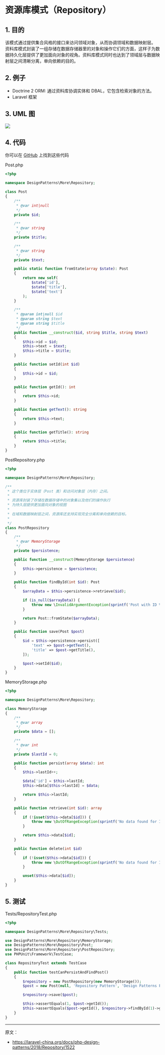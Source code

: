 # 资源库模式（Repository）

## 1. 目的

该模式通过提供集合风格的接口来访问领域对象，从而协调领域和数据映射层。 资料库模式封装了一组存储在数据存储器里的对象和操作它们的方面，这样子为数据持久化层提供了更加面向对象的视角。资料库模式同时也达到了领域层与数据映射层之间清晰分离，单向依赖的目的。

## 2. 例子

- Doctrine 2 ORM: 通过资料库协调实体和 DBAL，它包含检索对象的方法。
- Laravel 框架

## 3. UML 图

![](https://lccdn.phphub.org/uploads/images/201803/19/1/d4WFKHUsdH.png)

## 4. 代码

你可以在 [GitHub](https://github.com/domnikl/DesignPatternsPHP/tree/master/More/Repository) 上找到这些代码

Post.php

```php
<?php

namespace DesignPatterns\More\Repository;

class Post
{
    /**
     * @var int|null
     */
    private $id;

    /**
     * @var string
     */
    private $title;

    /**
     * @var string
     */
    private $text;

    public static function fromState(array $state): Post
    {
        return new self(
            $state['id'],
            $state['title'],
            $state['text']
        );
    }

    /**
     * @param int|null $id
     * @param string $text
     * @param string $title
     */
    public function __construct($id, string $title, string $text)
    {
        $this->id = $id;
        $this->text = $text;
        $this->title = $title;
    }

    public function setId(int $id)
    {
        $this->id = $id;
    }

    public function getId(): int
    {
        return $this->id;
    }

    public function getText(): string
    {
        return $this->text;
    }

    public function getTitle(): string
    {
        return $this->title;
    }
}
```

PostRepository.php

```php
<?php

namespace DesignPatterns\More\Repository;

/**
 * 这个类位于实体层（Post 类）和访问对象层（内存）之间。
 *
 * 资源库封装了存储在数据存储中的对象集以及他们的操作执行
 * 为持久层提供更加面向对象的视图
 *
 * 在域和数据映射层之间，资源库还支持实现完全分离和单向依赖的目标。
 * 
 */
class PostRepository
{
    /**
     * @var MemoryStorage
     */
    private $persistence;

    public function __construct(MemoryStorage $persistence)
    {
        $this->persistence = $persistence;
    }

    public function findById(int $id): Post
    {
        $arrayData = $this->persistence->retrieve($id);

        if (is_null($arrayData)) {
            throw new \InvalidArgumentException(sprintf('Post with ID %d does not exist', $id));
        }

        return Post::fromState($arrayData);
    }

    public function save(Post $post)
    {
        $id = $this->persistence->persist([
            'text' => $post->getText(),
            'title' => $post->getTitle(),
        ]);

        $post->setId($id);
    }
}
```

MemoryStorage.php

```php
<?php

namespace DesignPatterns\More\Repository;

class MemoryStorage
{
    /**
     * @var array
     */
    private $data = [];

    /**
     * @var int
     */
    private $lastId = 0;

    public function persist(array $data): int
    {
        $this->lastId++;

        $data['id'] = $this->lastId;
        $this->data[$this->lastId] = $data;

        return $this->lastId;
    }

    public function retrieve(int $id): array
    {
        if (!isset($this->data[$id])) {
            throw new \OutOfRangeException(sprintf('No data found for ID %d', $id));
        }

        return $this->data[$id];
    }

    public function delete(int $id)
    {
        if (!isset($this->data[$id])) {
            throw new \OutOfRangeException(sprintf('No data found for ID %d', $id));
        }

        unset($this->data[$id]);
    }
}
```

## 5. 测试

Tests/RepositoryTest.php

```php
<?php

namespace DesignPatterns\More\Repository\Tests;

use DesignPatterns\More\Repository\MemoryStorage;
use DesignPatterns\More\Repository\Post;
use DesignPatterns\More\Repository\PostRepository;
use PHPUnit\Framework\TestCase;

class RepositoryTest extends TestCase
{
    public function testCanPersistAndFindPost()
    {
        $repository = new PostRepository(new MemoryStorage());
        $post = new Post(null, 'Repository Pattern', 'Design Patterns PHP');

        $repository->save($post);

        $this->assertEquals(1, $post->getId());
        $this->assertEquals($post->getId(), $repository->findById(1)->getId());
    }
}
```

----

原文：

- https://laravel-china.org/docs/php-design-patterns/2018/Repository/1522